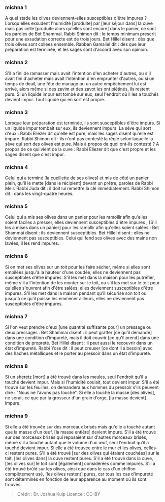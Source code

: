 
### michna 1
A quel stade les olives deviennent-elles susceptibles d'être impures ? Lorsqu'elles exsudent l'humidité [produite] par [leur séjour dans] la cuve mais pas celle [produite alors qu'elles sont encore] dans le panier, ce sont les paroles de Bet Shammai. Rabbi Shimon dit : le temps minimum prescrit pour une exsudation correcte est de trois jours. Bet Hillel disent : dès que trois olives sont collées ensemble. Rabban Gamaliel dit : dès que leur préparation est terminée, et les sages sont d'accord avec son opinion.

### michna 2
S'il a fini de ramasser mais avait l'intention d'en acheter d'autres, ou s'il avait fini d'acheter mais avait l'intention d'en emprunter d'autres, ou si un temps de deuil, une fête de mariage ou un autre empêchement lui est arrivé, alors même si des zavim et des zavot les ont piétinés, ils restent purs. Si un liquide impur est tombé sur eux, seul l'endroit où il les a touchés devient impur. Tout liquide qui en sort est propre.

### michna 3
Lorsque leur préparation est terminée, ils sont susceptibles d'être impurs. Si un liquide impur tombait sur eux, ils deviennent impurs. La sève qui sort d'eux : Rabbi Eliezer dit qu'elle est pure, mais les sages disent qu'elle est impure. Rabbi Shimon dit : ils n'ont pas contesté la règle selon laquelle la sève qui sort des olives est pure. Mais à propos de quoi ont-ils contesté ? A propos de ce qui vient de la cuve : Rabbi Eliezer dit que c'est propre et les sages disent que c'est impur.

### michna 4
Celui qui a terminé [la cueillette de ses olives] et mis de côté un panier plein, qu'il le mette [dans le récipient] devant un prêtre, paroles de Rabbi Meir. Rabbi Juda dit : il doit lui remettre la clé immédiatement. Rabbi Shimon dit : dans les vingt-quatre heures.

### michna 5
Celui qui a mis ses olives dans un panier pour les ramollir afin qu'elles soient faciles à presser, elles deviennent susceptibles d'être impures ; [S'il les a mises dans un panier] pour les ramollir afin qu'elles soient salées : Bet Shammai disent : ils deviennent susceptibles. Bet Hillel disent : elles ne deviennent pas susceptibles. Celui qui fend ses olives avec des mains non lavées, il les rend impures.

### michna 6
Si on met ses olives sur un toit pour les faire sécher, même si elles sont empilées jusqu'à la hauteur d'une coudée, elles ne deviennent pas susceptibles d'être impures. S'il les met dans la maison pour les putréfier, même s'il a l'intention de les monter sur le toit, ou s'il les met sur le toit pour qu'elles s'ouvrent afin d'être salées, elles deviennent susceptibles d'être impures. S'il les met dans la maison pendant qu'il sécurise son toit ou jusqu'à ce qu'il puisse les emmener ailleurs, elles ne deviennent pas susceptibles d'être impures.

### michna 7
Si l'on veut prendre d'eux [une quantité suffisante pour] un pressage ou deux pressages : Bet Shammai disent : il peut gratter [ce qu'il demande] dans une condition d'impureté, mais il doit couvrir [ce qu'il prend] dans une condition de propreté. Bet Hillel disent : il peut aussi le recouvrir dans un état d'impureté. Rabbi Yose dit : il peut creuser [ce dont il a besoin] avec des haches métalliques et le porter au pressoir dans un état d'impureté.

### michna 8
Si un sheretz [mort] a été trouvé dans les meules, seul l'endroit qu'il a touché devient impur. Mais si l'humidité coulait, tout devient impur. S'il a été trouvé sur les feuilles, on demandera aux hommes du pressoir s'ils peuvent dire : "Nous ne l'avons pas touché". Si elle a touché la masse [des olives], ne serait-ce que par la grosseur d'un grain d'orge, [la masse devient] impure.

### michna 9
Si elle a été trouvée sur des morceaux brisés mais qu'elle a touché autant que la masse d'un œuf, [la masse entière] devient impure. S'il a été trouvé sur des morceaux brisés qui reposaient sur d'autres morceaux brisés, même s'il a touché autant que le volume d'un œuf, seul l'endroit qu'il a touché devient impur. Si elle a été trouvée entre le mur et les olives, celles-ci restent pures. S'il a été trouvé [sur des olives qui étaient couchées] sur le toit, [les olives dans] la cuve restent pures. S'il a été trouvé dans la cuve, [les olives sur] le toit sont [également] considérées comme impures. S'il a été trouvé brûlé sur les olives, ainsi que dans le cas d'un chiffon complètement usé, [les olives restent] pures, car tous les cas d'impureté sont déterminés en fonction de leur apparence au moment où ils sont trouvés.

>Crédit : Dr. Joshua Kulp
>Licence : CC-BY